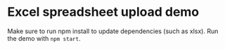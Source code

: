 # Excel spreadsheet upload demo
Make sure to run npm install to update dependencies (such as xlsx). Run the demo with `npm start`.